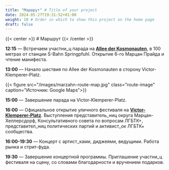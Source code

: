 ```yaml
---
title: "Маршрут" # Title of your project
date: 2024-05-27T19:31:52+01:00
weight: 10 # Order in which to show this project on the home page
draft: false
---
```


{{< center >}} # Маршрут {{< /center >}}

**12:15** — Встречаем участни_ц парада на **[Allee der Kosmonauten](https://maps.app.goo.gl/tnmB28o4wRPHxsYC8)**, в 100
метрах от станции S-Bahn Springpfuhl. Открытие 6-го Марцан Прайда и чтение манифеста.

**13:00** — Начало шествия по Allee der Kosmonauten в сторону Victor-Klemperer-Platz.

{{< figure src="/images/marzahn-route-map.jpg" class="route-image" caption="Источник: Google Maps">}}

**15:00** — Завершение парада на Victor-Klemperer-Platz.

**16:00** — Официальное открытие уличного фестиваля на **[Victor-Klemperer-Platz](https://maps.app.goo.gl/12PfkDRWKR8yqouCA)**.
Выступления представитель_ниц округа
Марцан-Хеллерсдорф, Консультативного совета по вопросам ЛГБТК+, представител_ниц политических партий и активист_ок ЛГБТК+
сообщества.

**16:00-19:30** — Концерт с артист_ками, диджеями, ведущими. Работа рынка и стрит-фуда.

**19:30** — Завершение концертной программы. Приглашение участни_ц фестиваля на сцену, со словами благодарности и
вручением подарков.
